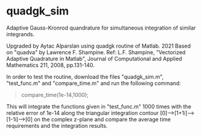 # quadgk_sim
Adaptive Gauss-Kronrod quandrature for simultaneous integration of similar integrands.

Upgraded by Aytac Alparslan using quadgk routine of Matlab. 2021
Based on "quadva" by Lawrence F. Shampine.
Ref: L.F. Shampine, "Vectorized Adaptive Quadrature in Matlab", Journal of Computational and Applied Mathematics 211, 2008, pp.131-140.

In order to test the routine, download the files "quadgk_sim.m", "test_func.m" and "compare_time.m" and run the following command:
> compare_time(1e-14,1000);

This will integrate the functions given in "test_func.m" 1000 times with the relative error of 1e-14 along the triangular integration contour [0]-->[1+1i]-->[1-1i]-->[0] on the complex z-plane and compare the average time requirements and the integration results.
